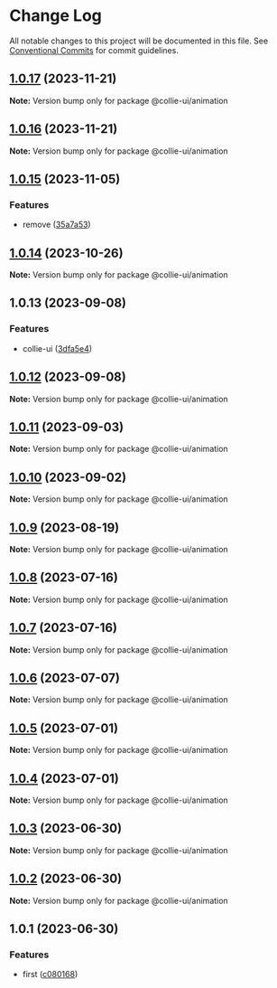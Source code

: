 # Change Log

All notable changes to this project will be documented in this file. See [Conventional Commits](https://conventionalcommits.org) for commit guidelines.

## [1.0.17](https://github.com/collie-ui/collie-ui/compare/@collie-ui/animation@1.0.16...@collie-ui/animation@1.0.17) (2023-11-21)

**Note:** Version bump only for package @collie-ui/animation

## [1.0.16](https://github.com/collie-ui/collie-ui/compare/@collie-ui/animation@1.0.15...@collie-ui/animation@1.0.16) (2023-11-21)

**Note:** Version bump only for package @collie-ui/animation

## [1.0.15](https://github.com/collie-ui/collie-ui/compare/@collie-ui/animation@1.0.14...@collie-ui/animation@1.0.15) (2023-11-05)

### Features

- remove ([35a7a53](https://github.com/collie-ui/collie-ui/commit/35a7a531845a08f99114a7d707c83c1e84d0d0e4))

## [1.0.14](https://github.com/collie-ui/collie-ui/compare/@collie-ui/animation@1.0.13...@collie-ui/animation@1.0.14) (2023-10-26)

**Note:** Version bump only for package @collie-ui/animation

## 1.0.13 (2023-09-08)

### Features

- collie-ui ([3dfa5e4](https://github.com/collie-ui/collie-ui/commit/3dfa5e4eadca863919e9ffbb3dfb9ab726977c7e))

## [1.0.12](https://github.com/collie-ui/collie-ui/compare/@collie-ui/animation@1.0.11...@collie-ui/animation@1.0.12) (2023-09-08)

**Note:** Version bump only for package @collie-ui/animation

## [1.0.11](https://github.com/collie-ui/collie-ui/compare/@collie-ui/animation@1.0.10...@collie-ui/animation@1.0.11) (2023-09-03)

**Note:** Version bump only for package @collie-ui/animation

## [1.0.10](https://github.com/collie-ui/collie-ui/compare/@collie-ui/animation@1.0.9...@collie-ui/animation@1.0.10) (2023-09-02)

**Note:** Version bump only for package @collie-ui/animation

## [1.0.9](https://github.com/collie-ui/collie-ui/compare/@collie-ui/animation@1.0.8...@collie-ui/animation@1.0.9) (2023-08-19)

**Note:** Version bump only for package @collie-ui/animation

## [1.0.8](https://github.com/collie-ui/collie-ui/compare/@collie-ui/animation@1.0.7...@collie-ui/animation@1.0.8) (2023-07-16)

**Note:** Version bump only for package @collie-ui/animation

## [1.0.7](https://github.com/collie-ui/collie-ui/compare/@collie-ui/animation@1.0.6...@collie-ui/animation@1.0.7) (2023-07-16)

**Note:** Version bump only for package @collie-ui/animation

## [1.0.6](https://github.com/collie-ui/collie-ui/compare/@collie-ui/animation@1.0.5...@collie-ui/animation@1.0.6) (2023-07-07)

**Note:** Version bump only for package @collie-ui/animation

## [1.0.5](https://github.com/collie-ui/collie-ui/compare/@collie-ui/animation@1.0.4...@collie-ui/animation@1.0.5) (2023-07-01)

**Note:** Version bump only for package @collie-ui/animation

## [1.0.4](https://github.com/collie-ui/collie-ui/compare/@collie-ui/animation@1.0.3...@collie-ui/animation@1.0.4) (2023-07-01)

**Note:** Version bump only for package @collie-ui/animation

## [1.0.3](https://github.com/collie-ui/collie-ui/compare/@collie-ui/animation@1.0.1...@collie-ui/animation@1.0.3) (2023-06-30)

**Note:** Version bump only for package @collie-ui/animation

## [1.0.2](https://github.com/collie-ui/collie-ui/compare/@collie-ui/animation@1.0.1...@collie-ui/animation@1.0.2) (2023-06-30)

**Note:** Version bump only for package @collie-ui/animation

## 1.0.1 (2023-06-30)

### Features

- first ([c080168](https://github.com/collie-ui/collie-ui/commit/c08016812d92193e95c9600e6121a9e57c6a9165))
